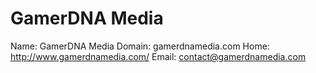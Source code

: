 
# GamerDNA Media

Name: GamerDNA Media
Domain: gamerdnamedia.com
Home: http://www.gamerdnamedia.com/
Email: contact@gamerdnamedia.com
